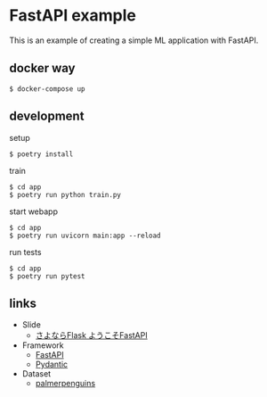 # FastAPI example

This is an example of creating a simple ML application with FastAPI.

## docker way

```
$ docker-compose up
```

## development

setup

```
$ poetry install
```

train

```
$ cd app
$ poetry run python train.py
```

start webapp

```
$ cd app
$ poetry run uvicorn main:app --reload
```

run tests

```
$ cd app
$ poetry run pytest
```

## links

- Slide
  - [さよならFlask ようこそFastAPI](https://speakerdeck.com/amaotone/goodbye-flask-welcome-fastapi)
- Framework
  - [FastAPI](https://fastapi.tiangolo.com/ja/)
  - [Pydantic](https://pydantic-docs.helpmanual.io/)
- Dataset
  - [palmerpenguins](https://allisonhorst.github.io/palmerpenguins/)
